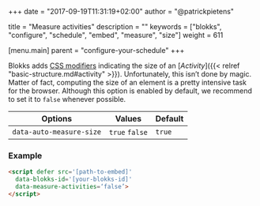 +++
date            = "2017-09-19T11:31:19+02:00"
author          = "@patrickpietens"

title           = "Measure activities"
description     = ""
keywords        = ["blokks", "configure", "schedule", "embed", "measure", "size"]
weight          = 611

[menu.main]
parent          = "configure-your-schedule"
+++

Blokks adds [CSS modifiers](http://themes/modifiers#size-modifiers) indicating the size of an [*Activity*]({{< relref "basic-structure.md#activity" >}}). Unfortunately, this isn’t done by magic. Matter of fact, computing the size of an element is a pretty intensive task for the browser. Although this option is enabled by default, we recommend to set it to `false` whenever possible.

| Options | Values | Default |
|---------|--------|---------|
| `data-auto-measure-size` | `true` `false` | `true` |

### Example

```html
<script	defer src='[path-to-embed]'
  data-blokks-id='[your-blokks-id]'
  data-measure-activities=‘false’>
</script>
```
